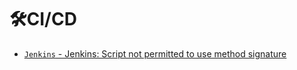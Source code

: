 # 🛠CI/CD
- [`Jenkins` - Jenkins: Script not permitted to use method signature](./script-not-permitted.md)
